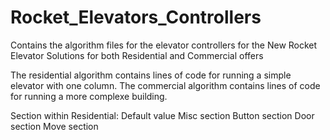 # Rocket_Elevators_Controllers
Contains the algorithm files for the elevator controllers for the New Rocket Elevator Solutions for both Residential and Commercial offers

The residential algorithm contains lines of code for running a simple elevator with one column.
The commercial algorithm contains lines of code for running a more complexe building.

Section within Residential:
    Default value
    Misc section
    Button section
    Door section
    Move section